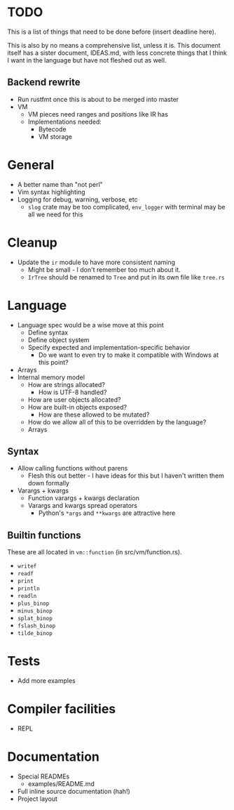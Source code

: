 # TODO

This is a list of things that need to be done before (insert deadline here).

This is also by no means a comprehensive list, unless it is. This document itself has a sister
document, IDEAS.md, with less concrete things that I think I want in the language but have not
fleshed out as well.

## Backend rewrite

* Run rustfmt once this is about to be merged into master
* VM
    * VM pieces need ranges and positions like IR has
    * Implementations needed:
        * Bytecode
        * VM storage

# General

* A better name than "not perl"
* Vim syntax highlighting
* Logging for debug, warning, verbose, etc
    * `slog` crate may be too complicated, `env_logger` with terminal may be all we need for this

# Cleanup

* Update the `ir` module to have more consistent naming
    * Might be small - I don't remember too much about it.
    * `IrTree` should be renamed to `Tree` and put in its own file like `tree.rs`

# Language

* Language spec would be a wise move at this point
    * Define syntax
    * Define object system
    * Specify expected and implementation-specific behavior
        * Do we want to even try to make it compatible with Windows at this point?
* Arrays
* Internal memory model
    * How are strings allocated?
        * How is UTF-8 handled?
    * How are user objects allocated?
    * How are built-in objects exposed?
        * How are these allowed to be mutated?
    * How do we allow all of this to be overridden by the language?
    * Arrays

## Syntax

* Allow calling functions without parens
    * Flesh this out better - I have ideas for this but I haven't written them down formally
* Varargs + kwargs
    * Function varargs + kwargs declaration
    * Varargs and kwargs spread operators
        * Python's `*args` and `**kwargs` are attractive here

## Builtin functions

These are all located in `vm::function` (in src/vm/function.rs).

* `writef`
* `readf`
* `print`
* `println`
* `readln`
* `plus_binop`
* `minus_binop`
* `splat_binop`
* `fslash_binop`
* `tilde_binop`

# Tests

* Add more examples

# Compiler facilities

* REPL

# Documentation

* Special READMEs
    * examples/README.md
* Full inline source documentation (hah!)
* Project layout
